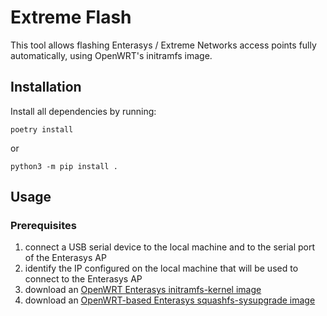 # Extreme Flash

This tool allows flashing Enterasys / Extreme Networks access points fully automatically, using OpenWRT's initramfs image.

## Installation

Install all dependencies by running:

```commandline
poetry install
```

or

```commandline
python3 -m pip install .
```

## Usage

### Prerequisites

1. connect a USB serial device to the local machine and to the serial port of the Enterasys AP
2. identify the IP configured on the local machine that will be used to connect to the Enterasys AP
3. download an [OpenWRT Enterasys initramfs-kernel image](https://openwrt.org/toh/enterasys/ws-ap3710i#installation)
4. download
   an [OpenWRT-based Enterasys squashfs-sysupgrade image](https://openwrt.org/toh/enterasys/ws-ap3710i#installation)
